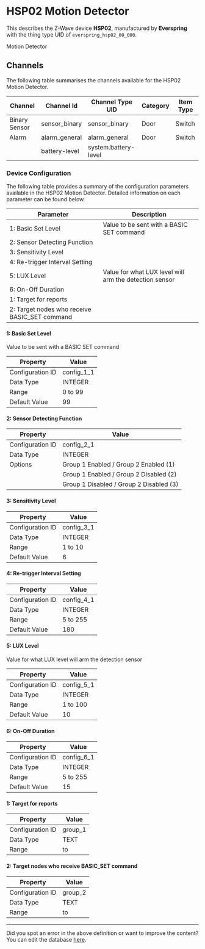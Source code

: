 
# HSP02 Motion Detector

This describes the Z-Wave device **HSP02**, manufactured by **Everspring** with the thing type UID of ```everspring_hsp02_00_000```. 

Motion Detector

## Channels
The following table summarises the channels available for the HSP02 Motion Detector.

| Channel | Channel Id | Channel Type UID | Category | Item Type |
|---------|------------|------------------|----------|-----------|
| Binary Sensor | sensor_binary | sensor_binary | Door | Switch |
| Alarm | alarm_general | alarm_general | Door | Switch |
|  | battery-level | system.battery-level |  |  |




### Device Configuration
The following table provides a summary of the configuration parameters available in the HSP02 Motion Detector.
Detailed information on each parameter can be found below.

| Parameter   | Description |
|-------------|-------------|
| 1: Basic Set Level | Value to be sent with a BASIC SET command |
| 2: Sensor Detecting Function |  |
| 3: Sensitivity Level |  |
| 4: Re-trigger Interval Setting |  |
| 5: LUX Level | Value for what LUX level will arm the detection sensor |
| 6: On-Off Duration |  |
| 1: Target for reports |  |
| 2: Target nodes who receive BASIC_SET command |  |




#### 1: Basic Set Level

Value to be sent with a BASIC SET command


| Property         | Value    |
|------------------|----------|
| Configuration ID | config_1_1 |
| Data Type        | INTEGER |
| Range | 0 to 99 |
| Default Value | 99 |






#### 2: Sensor Detecting Function




| Property         | Value    |
|------------------|----------|
| Configuration ID | config_2_1 |
| Data Type        | INTEGER || Default Value | 1 |
| Options | Group 1 Enabled / Group 2 Enabled (1) |
|  | Group 1 Enabled / Group 2 Disabled (2) |
|  | Group 1 Disabled / Group 2 Disabled (3) |






#### 3: Sensitivity Level




| Property         | Value    |
|------------------|----------|
| Configuration ID | config_3_1 |
| Data Type        | INTEGER |
| Range | 1 to 10 |
| Default Value | 6 |






#### 4: Re-trigger Interval Setting




| Property         | Value    |
|------------------|----------|
| Configuration ID | config_4_1 |
| Data Type        | INTEGER |
| Range | 5 to 255 |
| Default Value | 180 |






#### 5: LUX Level

Value for what LUX level will arm the detection sensor


| Property         | Value    |
|------------------|----------|
| Configuration ID | config_5_1 |
| Data Type        | INTEGER |
| Range | 1 to 100 |
| Default Value | 10 |






#### 6: On-Off Duration




| Property         | Value    |
|------------------|----------|
| Configuration ID | config_6_1 |
| Data Type        | INTEGER |
| Range | 5 to 255 |
| Default Value | 15 |






#### 1: Target for reports




| Property         | Value    |
|------------------|----------|
| Configuration ID | group_1 |
| Data Type        | TEXT |
| Range |  to  |






#### 2: Target nodes who receive BASIC_SET command




| Property         | Value    |
|------------------|----------|
| Configuration ID | group_2 |
| Data Type        | TEXT |
| Range |  to  |






---

Did you spot an error in the above definition or want to improve the content?
You can edit the database [here](http://www.cd-jackson.com/index.php/zwave/zwave-device-database/zwave-device-list/devicesummary/22).

